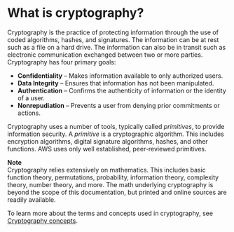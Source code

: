 # What is cryptography?<a name="awscryp-whatis-toplevel"></a>

Cryptography is the practice of protecting information through the use of coded algorithms, hashes, and signatures\. The information can be at rest such as a file on a hard drive\. The information can also be in transit such as electronic communication exchanged between two or more parties\. Cryptography has four primary goals:
+ **Confidentiality** – Makes information available to only authorized users\.
+ **Data Integrity** – Ensures that information has not been manipulated\.
+ **Authentication** – Confirms the authenticity of information or the identity of a user\.
+ **Nonrepudiation** – Prevents a user from denying prior commitments or actions\.

Cryptography uses a number of tools, typically called *primitives*, to provide information security\. A *primitive* is a cryptographic algorithm\. This includes encryption algorithms, digital signature algorithms, hashes, and other functions\. AWS uses only well established, peer\-reviewed primitives\.

**Note**  
Cryptography relies extensively on mathematics\. This includes basic function theory, permutations, probability, information theory, complexity theory, number theory, and more\. The math underlying cryptography is beyond the scope of this documentation, but printed and online sources are readily available\. 

To learn more about the terms and concepts used in cryptography, see [Cryptography concepts](cryptography-concepts.md)\.